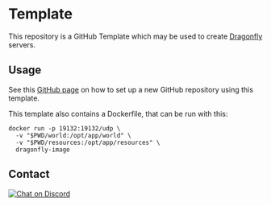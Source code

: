 # Template
This repository is a GitHub Template which may be used to create [Dragonfly](https://github.com/df-mc/dragonfly) servers.

## Usage
See this [GitHub page](https://docs.github.com/en/github/creating-cloning-and-archiving-repositories/creating-a-repository-from-a-template)
on how to set up a new GitHub repository using this template.

This template also contains a Dockerfile, that can be run with this:
```shell
docker run -p 19132:19132/udp \
  -v "$PWD/world:/opt/app/world" \
  -v "$PWD/resources:/opt/app/resources" \
  dragonfly-image
```

## Contact
[![Chat on Discord](https://img.shields.io/badge/Chat-On%20Discord-738BD7.svg?style=for-the-badge)](https://discord.gg/evzQR4R)
